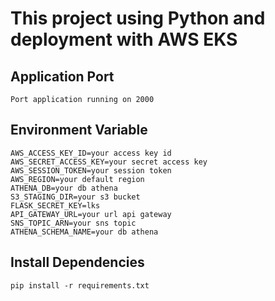 # This project using Python and deployment with AWS EKS


## Application Port
`Port application running on 2000`

## Environment Variable

`AWS_ACCESS_KEY_ID=your access key id`<br/>
`AWS_SECRET_ACCESS_KEY=your secret access key`<br/>
`AWS_SESSION_TOKEN=your session token`<br/>
`AWS_REGION=your default region`<br/>
`ATHENA_DB=your db athena`<br/>
`S3_STAGING_DIR=your s3 bucket`<br/>
`FLASK_SECRET_KEY=lks`<br/>
`API_GATEWAY_URL=your url api gateway`<br/>
`SNS_TOPIC_ARN=your sns topic`<br/>
`ATHENA_SCHEMA_NAME=your db athena`<br/>

## Install Dependencies
`pip install -r requirements.txt`